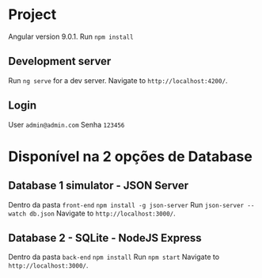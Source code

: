 # Project 
Angular version 9.0.1.
Run `npm install`

## Development server 
Run `ng serve` for a dev server. Navigate to `http://localhost:4200/`.

## Login
User `admin@admin.com`
Senha `123456`

# Disponível na 2 opções de Database
## Database 1 simulator - JSON Server
Dentro da pasta `front-end`
`npm install -g json-server`
Run `json-server --watch db.json`
Navigate to `http://localhost:3000/`.

## Database 2 - SQLite - NodeJS Express
Dentro da pasta `back-end`
`npm install`
Run `npm start`
Navigate to `http://localhost:3000/`.